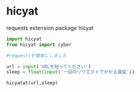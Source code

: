 # hicyat
requests extension package hicyat
```python
import hicyat
from hicyat import cyber

#requestsを簡単にしました

url = input('URLを貼ってください')
sleep = float(input('一回のリクエストでかかる遅延'))

hicyatat(url,sleep)
```
